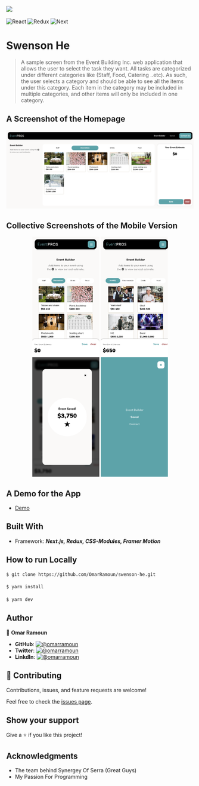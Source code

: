 [![](https://img.shields.io/static/v1?label=BY&message=RAMOUN&color=birghtgreen)](https://ramoun.me)

![React](https://img.shields.io/badge/-React-1f1f1f?logo=react&logoColor=61DAFB&style=for-the-badge)
![Redux](https://img.shields.io/badge/redux-%23593d88.svg?style=for-the-badge&logo=redux&logoColor=white)
![Next](https://img.shields.io/badge/next.js-000000?style=for-the-badge&logo=nextdotjs&logoColor=white)

# Swenson He

> A sample screen from the Event Building Inc. web application that allows the user to select the task they want. All tasks are categorized under different categories like (Staff, Food, Catering ..etc). As such, the user selects a category and should be able to see all the items under this category. Each item in the category may be included in multiple categories, and other items will only be included in one category.

## A Screenshot of the Homepage

![screenshot](screenshots/screenshot.png)

## Collective Screenshots of the Mobile Version

<p align="center" justify="center">
  <img width="180px" height="320px" src="screenshots/screenshot1.png" />
  <img width="180px" height="320px" src="screenshots/screenshot2.png" />
  <img width="180px" height="320px" src="screenshots/screenshot3.png" />
  <img width="180px" height="320px" src="screenshots/screenshot4.png" />
</p>

## A Demo for the App

- [Demo](https://swensonhe.omarramoun.com/)

## Built With

- Framework: _**Next.js, Redux, CSS-Modules, Framer Motion**_

## How to run Locally

```sh
$ git clone https://github.com/OmarRamoun/swenson-he.git

$ yarn install

$ yarn dev
```

## Author

👤 **Omar Ramoun**

- **GitHub**: [![@omarramoun](https://img.shields.io/github/followers/omarramoun?label=OmarRamoun&style=social)](https://github.com/omarramoun)
- **Twitter**: [![@omarramoun](https://img.shields.io/twitter/follow/omarramoun?label=OmarRamoun&style=social)](https://twitter.com/omarramoun)
- **LinkdIn**: [![@omarramoun](https://img.shields.io/github/followers/omarramoun?label=OmarRamoun&logo=linkedin&style=social)](https://www.linkedin.com/in/omarramoun/)

## 🤝 Contributing

Contributions, issues, and feature requests are welcome!

Feel free to check the [issues page](../../issues).

## Show your support

Give a ⭐️ if you like this project!

## Acknowledgments

- The team behind Synergey Of Serra (Great Guys)
- My Passion For Programming
